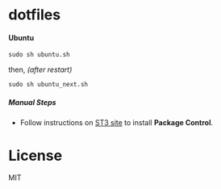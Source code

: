 dotfiles
========

#### Ubuntu

````shell
sudo sh ubuntu.sh
````

then, _(after restart)_

```shell
sudo sh ubuntu_next.sh
```

##### Manual Steps

- Follow instructions on [ST3 site](https://sublime.wbond.net/installation#ST3) to install **Package Control**.

# License

MIT

